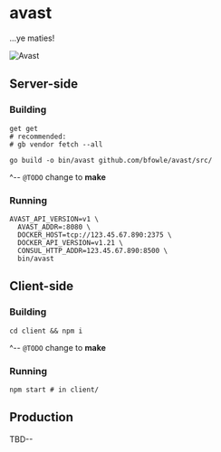 # avast
...ye maties!

![Avast](https://media.giphy.com/media/E8KFBhPh2s3ra/giphy.gif)

## Server-side

### Building

```
get get
# recommended:
# gb vendor fetch --all

go build -o bin/avast github.com/bfowle/avast/src/
```

^-- `@TODO` change to **make**

### Running

```
AVAST_API_VERSION=v1 \
  AVAST_ADDR=:8080 \
  DOCKER_HOST=tcp://123.45.67.890:2375 \
  DOCKER_API_VERSION=v1.21 \
  CONSUL_HTTP_ADDR=123.45.67.890:8500 \
  bin/avast
```
  
## Client-side

### Building

```
cd client && npm i
```

^-- `@TODO` change to **make**

### Running

```
npm start # in client/
```

## Production

TBD--
